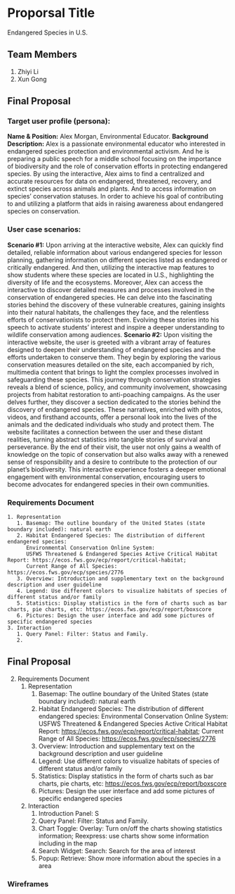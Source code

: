 #  Proporsal Title
Endangered Species in U.S.

## Team Members
1. Zhiyi Li
2. Xun Gong

## Final Proposal
### Target user profile (persona):
**Name & Position:** Alex Morgan, Environmental Educator.
**Background Description:** Alex is a passionate environmental educator who interested in endangered species protection and environmental activism. And he is preparing a public speech for a middle school focusing on the importance of biodiversity and the role of conservation efforts in protecting endangered species. By using the interactive, Alex aims to find a centralized and accurate resources for data on endangered, threatened, recovery, and extinct species across animals and plants. And to access information on species’ conservation statuses. In order to achieve his goal of contributing to and utilizing a platform that aids in raising awareness about endangered species on conservation.
### User case scenarios: 
**Scenario #1:**
   Upon arriving at the interactive website, Alex can quickly find detailed, reliable information about various endangered species for lesson planning, gathering information on different species listed as endangered or critically endangered. And then, utilizing the interactive map features to show students where these species are located in U.S., highlighting the diversity of life and the ecosystems. Moreover, Alex can access the interactive to discover detailed measures and processes involved in the conservation of endangered species. He can delve into the fascinating stories behind the discovery of these vulnerable creatures, gaining insights into their natural habitats, the challenges they face, and the relentless efforts of conservationists to protect them. Evolving these stories into his speech to activate students’ interest and inspire a deeper understanding to wildlife conservation among audiences.
**Scenario #2:**
   Upon visiting the interactive website, the user is greeted with a vibrant array of features designed to deepen their understanding of endangered species and the efforts undertaken to conserve them. They begin by exploring the various conservation measures detailed on the site, each accompanied by rich, multimedia content that brings to light the complex processes involved in safeguarding these species. This journey through conservation strategies reveals a blend of science, policy, and community involvement, showcasing projects from habitat restoration to anti-poaching campaigns.
   As the user delves further, they discover a section dedicated to the stories behind the discovery of endangered species. These narratives, enriched with photos, videos, and firsthand accounts, offer a personal look into the lives of the animals and the dedicated individuals who study and protect them. The website facilitates a connection between the user and these distant realities, turning abstract statistics into tangible stories of survival and perseverance. By the end of their visit, the user not only gains a wealth of knowledge on the topic of conservation but also walks away with a renewed sense of responsibility and a desire to contribute to the protection of our planet’s biodiversity. This interactive experience fosters a deeper emotional engagement with environmental conservation, encouraging users to become advocates for endangered species in their own communities.
### Requirements Document
    1. Representation
       1. Basemap: The outline boundary of the United States (state boundary included): natural earth
       2. Habitat Endangered Species: The distribution of different endangered species:
          Environmental Conservation Online System:
          USFWS Threatened & Endangered Species Active Critical Habitat Report: https://ecos.fws.gov/ecp/report/critical-habitat;
          Current Range of All Species: https://ecos.fws.gov/ecp/species/2776          
       3. Overview: Introduction and supplementary text on the background description and user guideline
       4. Legend: Use different colors to visualize habitats of species of different status and/or family
       5. Statistics: Display statistics in the form of charts such as bar charts, pie charts, etc: https://ecos.fws.gov/ecp/report/boxscore
       6. Pictures: Design the user interface and add some pictures of specific endangered species
    3. Interaction
       1. Query Panel: Filter: Status and Family.
       2. 



## Final Proposal
2. Requirements Document
    1. Representation
       1. Basemap: The outline boundary of the United States (state boundary included): natural earth
       2. Habitat Endangered Species: The distribution of different endangered species:
          Environmental Conservation Online System:
          USFWS Threatened & Endangered Species Active Critical Habitat Report: https://ecos.fws.gov/ecp/report/critical-habitat;
          Current Range of All Species: https://ecos.fws.gov/ecp/species/2776          
       3. Overview: Introduction and supplementary text on the background description and user guideline
       4. Legend: Use different colors to visualize habitats of species of different status and/or family
       5. Statistics: Display statistics in the form of charts such as bar charts, pie charts, etc: https://ecos.fws.gov/ecp/report/boxscore
       6. Pictures: Design the user interface and add some pictures of specific endangered species
    3. Interaction
       1. Introduction Panel: S
       2. Query Panel: Filter: Status and Family.
       3. Chart Toggle: Overlay: Turn on/off the charts showing statistics information; Reexpress: use charts show some information including in the map 
       4. Search Widget: Search: Search for the area of interest
       5. Popup: Retrieve: Show more information about the species in a area
      
### Wireframes






